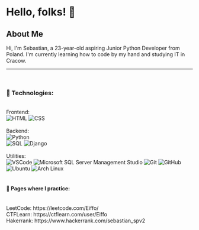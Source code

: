 <h1>Hello, folks! 👋</h1>


<h2>About Me</h2>

Hi, I'm Sebastian, a 23-year-old aspiring Junior Python Developer from Poland. I'm currently learning how to code by my hand and studying IT in Cracow.

<hr>
<br>

<h3>🔧 Technologies:</h3>
<br>
Frontend:

<div>
  <img alt='HTML' src='https://img.shields.io/badge/-HTML-181717?logo=html5&logoColor=white&style=plastic'/>
  <img alt='CSS' src='https://img.shields.io/badge/-CSS-181717?logo=css3&logoColor=white&style=plastic'/>
</div>
<br>
Backend:

<div>
  <img alt='Python' src='https://img.shields.io/badge/-Python-181717?style=flat&logo=python&logoColor=white&style=plastic'/>
  <br>
  <img alt='SQL' src='https://img.shields.io/badge/-MySQL-181717?style=flat&logo=mysql&logoColor=white&style=plastic'/>
  
  <img alt='Django' src='https://img.shields.io/badge/-Django-181717?style=flat&logo=django&logoColor=white&style=plastic'/>
</div>
<br>
Utilities:

<div>
  <img alt='VSCode' src='https://img.shields.io/badge/Visual%20Studio%20Code-007ACC?logo=visualstudiocode&logoColor=fff&style=plastic'/>
  <img alt='Microsoft SQL Server Management Studio' src='https://img.shields.io/badge/Microsoft_SQL_Server-CC2927'/>
  
  <img alt='Git' src='https://img.shields.io/badge/-Git-181717?logo=git&logoColor=white&style=plastic'/>
  <img alt='GitHub' src='https://img.shields.io/badge/-Github-181717?style=flat&logo=github&logoColor=white&style=plastic'/>
  <br>
  <img alt='Ubuntu' src='https://img.shields.io/badge/Ubuntu-181717?style=flat&logo=ubuntu&logoColor=white&style=plastic'/>
  <img alt='Arch Linux' src='https://img.shields.io/badge/Arch Linux-181717?style=flat&logo=archlinux&logoColor=white&style=plastic'/>
</div>

<br>

<h4> 📝 Pages where I practice: </h4>
<div>
  <br>
  LeetCode: https://leetcode.com/Eiffo/
  <br>
  CTFLearn: https://ctflearn.com/user/Eiffo
  <br>
  Hakerrank: https://www.hackerrank.com/sebastian_spv2
</div>
